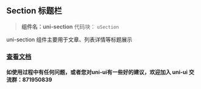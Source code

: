 ## Section 标题栏

> **组件名：uni-section**
> 代码块： `uSection`

uni-section 组件主要用于文章、列表详情等标题展示

### [查看文档](https://uniapp.dcloud.io/component/uniui/uni-section)

#### 如使用过程中有任何问题，或者您对uni-ui有一些好的建议，欢迎加入 uni-ui 交流群：871950839

